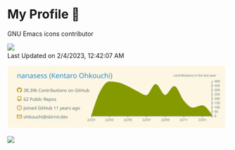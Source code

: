 # My Profile 👋

GNU Emacs icons contributor

<!--START_SECTION:lapras-card-->
<a href="https://lapras.com/public/nanasess" target="_blank" rel="noopener noreferrer"><img src="https://lapras-card-generator.vercel.app/api/svg?e=4.2&b=3.67&i=3.64&b1=%23767676&b2=%23e1e1e1&i1=%23888888&i2=%23cccccc&l=en" width="400" ></a>  
Last Updated on 2/4/2023, 12:42:07 AM
<!--END_SECTION:lapras-card-->
[![](https://raw.githubusercontent.com/nanasess/nanasess/main/profile-summary-card-output/solarized/0-profile-details.svg)](https://github.com/vn7n24fzkq/github-profile-summary-cards)
<!-- [![](https://raw.githubusercontent.com/nanasess/nanasess/main/profile-summary-card-output/solarized/2-most-commit-language.svg)](https://github.com/vn7n24fzkq/github-profile-summary-cards) -->
<!-- [![](https://raw.githubusercontent.com/nanasess/nanasess/main/profile-summary-card-output/solarized/3-stats.svg)](https://github.com/vn7n24fzkq/github-profile-summary-cards) -->

![](https://komarev.com/ghpvc/?username=nanasess&color=green)
<!-- [![My Qiita contributions](https://qiita-badge.apiapi.app/s/nanasess/contributions.svg)](http://qiita.com/nanasess) -->

<!--
### Hi there 👋
**nanasess/nanasess** is a ✨ _special_ ✨ repository because its `README.md` (this file) appears on your GitHub profile.

Here are some ideas to get you started:

- 🔭 I’m currently working on ...
- 🌱 I’m currently learning ...
- 👯 I’m looking to collaborate on ...
- 🤔 I’m looking for help with ...
- 💬 Ask me about ...
- 📫 How to reach me: ...
- 😄 Pronouns: ...
- ⚡ Fun fact: ...
-->
